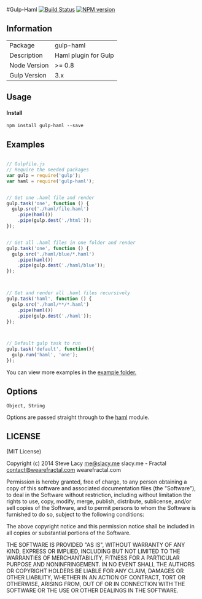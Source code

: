 #Gulp-Haml 
[![Build Status](https://travis-ci.org/stevelacy/gulp-haml.png?branch=master)](https://travis-ci.org/stevelacy/gulp-haml)
[![NPM version](https://badge.fury.io/js/gulp-haml.png)](http://badge.fury.io/js/gulp-haml)

## Information

<table>
<tr> 
<td>Package</td><td>gulp-haml</td>
</tr>
<tr>
<td>Description</td>
<td>Haml plugin for Gulp</td>
</tr>
<tr>
<td>Node Version</td>
<td>>= 0.8</td>
</tr>
<tr>
<td>Gulp Version</td>
<td>3.x</td>
</tr>
</table>

## Usage
#### Install
    npm install gulp-haml --save

## Examples

```javascript

// Gulpfile.js
// Require the needed packages
var gulp = require('gulp');
var haml = require('gulp-haml');


// Get one .haml file and render
gulp.task('one', function () {
  gulp.src('./haml/file.haml')
    .pipe(haml())
    .pipe(gulp.dest('./html'));
});


// Get all .haml files in one folder and render
gulp.task('one', function () {
  gulp.src('./haml/blue/*.haml')
    .pipe(haml())
    .pipe(gulp.dest('./haml/blue'));
});



// Get and render all .haml files recursively 
gulp.task('haml', function () {
  gulp.src('./haml/**/*.haml')
    .pipe(haml())
    .pipe(gulp.dest('./haml'));
});



// Default gulp task to run
gulp.task('default', function(){
  gulp.run('haml', 'one');
});

```
You can view more examples in the [example folder.](https://github.com/stevelacy/gulp-haml/tree/master/examples)

## Options
`Object, String`

Options are passed straight through to the [haml](https://npmjs.org/package/haml) module.


## LICENSE

(MIT License)

Copyright (c) 2014 Steve Lacy <me@slacy.me> slacy.me - Fractal <contact@wearefractal.com> wearefractal.com

Permission is hereby granted, free of charge, to any person obtaining
a copy of this software and associated documentation files (the
"Software"), to deal in the Software without restriction, including
without limitation the rights to use, copy, modify, merge, publish,
distribute, sublicense, and/or sell copies of the Software, and to
permit persons to whom the Software is furnished to do so, subject to
the following conditions:

The above copyright notice and this permission notice shall be
included in all copies or substantial portions of the Software.

THE SOFTWARE IS PROVIDED "AS IS", WITHOUT WARRANTY OF ANY KIND,
EXPRESS OR IMPLIED, INCLUDING BUT NOT LIMITED TO THE WARRANTIES OF
MERCHANTABILITY, FITNESS FOR A PARTICULAR PURPOSE AND
NONINFRINGEMENT. IN NO EVENT SHALL THE AUTHORS OR COPYRIGHT HOLDERS BE
LIABLE FOR ANY CLAIM, DAMAGES OR OTHER LIABILITY, WHETHER IN AN ACTION
OF CONTRACT, TORT OR OTHERWISE, ARISING FROM, OUT OF OR IN CONNECTION
WITH THE SOFTWARE OR THE USE OR OTHER DEALINGS IN THE SOFTWARE.